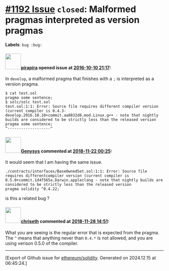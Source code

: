 # [\#1192 Issue](https://github.com/ethereum/solidity/issues/1192) `closed`: Malformed pragmas interpreted as version pragmas
**Labels**: `bug :bug:`


#### <img src="https://avatars.githubusercontent.com/u/44281?u=19789513178700ad73a6cf535a40fbbfdc1ad615&v=4" width="50">[pirapira](https://github.com/pirapira) opened issue at [2016-10-10 21:17](https://github.com/ethereum/solidity/issues/1192):

In `develop`, a malformed pragma that finishes with a `;` is interpreted as a version pragma.

```
$ cat test.sol 
pragma some sentence;
$ solc/solc test.sol 
test.sol:1:1: Error: Source file requires different compiler version (current compiler is 0.4.3-develop.2016.10.10+commit.aa8832d6.mod.Linux.g++ - note that nightly builds are considered to be strictly less than the released version
pragma some sentence;
^-------------------^
```


#### <img src="https://avatars.githubusercontent.com/u/33553806?v=4" width="50">[Genysys](https://github.com/Genysys) commented at [2018-11-22 00:25](https://github.com/ethereum/solidity/issues/1192#issuecomment-440862485):

It would seem that I am having the same issue. 

```
./contracts/interfaces/BaseOwnedSet.sol:1:1: Error: Source file requires differentcompiler version (current compiler is 0.5.0+commit.1d4f565a.Darwin.appleclang - note that nightly builds are considered to be strictly less than the released version
pragma solidity ^0.4.22;
```

is this a related bug ?

#### <img src="https://avatars.githubusercontent.com/u/9073706?v=4" width="50">[chriseth](https://github.com/chriseth) commented at [2018-11-28 14:51](https://github.com/ethereum/solidity/issues/1192#issuecomment-442473736):

What you are seeing is the regular error that is expected from the pragma. The `^` means that anything never than `0.4.*` is not allowed, and you are using verison 0.5.0 of the compiler.


-------------------------------------------------------------------------------



[Export of Github issue for [ethereum/solidity](https://github.com/ethereum/solidity). Generated on 2024.12.15 at 06:45:24.]

